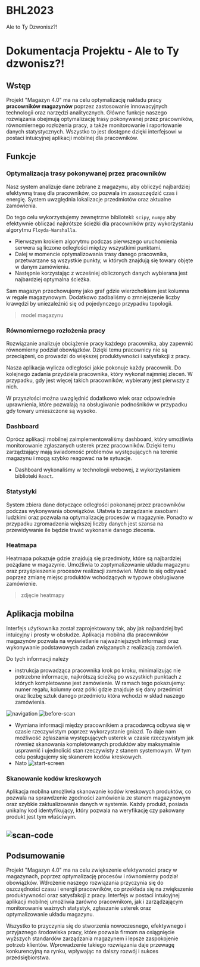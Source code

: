 # BHL2023

Ale to Ty Dzwonisz?!

# Dokumentacja Projektu - Ale to Ty dzwonisz?!

## Wstęp

Projekt "Magazyn 4.0" ma na celu optymalizację nakładu pracy **pracowników magazynów** poprzez zastosowanie innowacyjnych technologii oraz narzędzi analitycznych. Główne funkcje naszego rozwiązania obejmują optymalizację trasy pokonywanej przez pracowników, równomiernego rozłożenia pracy, a także monitorowanie i raportowanie danych statystycznych. Wszystko to jest dostępne dzięki interfejsowi w postaci intuicyjnej aplikacji mobilnej dla pracowników.

## Funkcje

### Optymalizacja trasy pokonywanej przez pracowników

Nasz system analizuje dane zebrane z magazynu, aby obliczyć najbardziej efektywną trasę dla pracowników, co pozwala im zaoszczędzić czas i energię. System uwzględnia lokalizacje przedmiotów oraz aktualne zamówienia.

Do tego celu wykorzystujemy zewnętrzne biblioteki: `scipy`, `numpy` aby efektywnie obliczać najkrótsze ścieżki dla pracowników przy wykorzystaniu algorytmu `Floyda-Warshalla`.

- Pierwszym krokiem algorytmu podczas pierwszego uruchomienia serwera są liczone odległości między wszystkimi punktami.
- Dalej w momencie optymalizowania trasy danego pracownika, przetwarzane są wszystkie punkty, w których znajdują się towary objęte w danym zamówieniu.
- Następnie korzystając z wcześniej obliczonych danych wybierana jest najbardziej optymalna ścieżka.

Sam magazyn przechowujemy jako graf gdzie wierzchołkiem jest kolumna w regale magazynowym. Dodatkowo zadbaliśmy o zmniejszenie liczby krawędzi by uniezależnić się od pojedynczego przypadku topologii.

> model magazynu

### Równomiernego rozłożenia pracy

Rozwiązanie analizuje obciążenie pracy każdego pracownika, aby zapewnić równomierny podział obowiązków. Dzięki temu pracownicy nie są przeciążeni, co prowadzi do większej produktywności i satysfakcji z pracy.

Nasza aplikacja wylicza odległości jakie pokonuje każdy pracownik. Do kolejnego zadania przydziela pracownika, który wykonał najmniej zleceń. W przypadku, gdy jest więcej takich pracowników, wybierany jest pierwszy z nich.

W przyszłości można uwzględnić dodatkowo wiek oraz odpowiednie uprawnienia, które pozwalają na obsługiwanie podnośników w przypadku gdy towary umieszczone są wysoko.

### Dashboard

Oprócz aplikacji mobilnej zaimplementowaliśmy dashboard, który umożliwia monitorowanie zgłaszanych usterek przez pracowników. Dzięki temu zarządzający mają świadomość problemów występujących na terenie magazynu i mogą szybko reagować na te sytuacje.

- Dashboard wykonaliśmy w technologii webowej, z wykorzystaniem biblioteki `React`.

### Statystyki

System zbiera dane dotyczące odległości pokonanej przez pracowników podczas wykonywania obowiązków. Ułatwia to zarządzanie zasobami ludzkimi oraz pozwala na optymalizację procesów w magazynie. Ponadto w przypadku zgromadzenia większej liczby danych jest szansa na przewidywanie ile będzie trwać wykonanie danego zlecenia.

### Heatmapa

Heatmapa pokazuje gdzie znajdują się przedmioty, które są najbardziej pożądane w magazynie. Umożliwia to zoptymalizowanie układu magazynu oraz przyśpieszenie procesów realizacji zamówień. Może to się odbywać poprzez zmianę miejsc produktów wchodzących w typowe obsługiwane zamówienie.

> zdjęcie heatmapy

## Aplikacja mobilna

Interfejs użytkownika został zaprojektowany tak, aby jak najbardziej być intuicyjny i prosty w obsłudze. Aplikacja mobilna dla pracowników magazynów pozwala na wyświetlanie najważniejszych informacji oraz wykonywanie podstawowych zadań związanych z realizacją zamówień.

Do tych informacji należy

- instrukcja prowadząca pracownika krok po kroku, minimalizując nie potrzebne informacje, najkrótszą ścieżką po wszystkich punktach z których kompletowane jest zamówienie. W ramach tego pokazujemy: numer regału, kolumny oraz półki gdzie znajduje się dany przedmiot oraz liczbę sztuk danego przedmiotu która wchodzi w skład naszego zamówienia.

![navigation](images/navigation.png)
![before-scan](images/before-scan.png)

- Wymiana informacji między pracownikiem a pracodawcą odbywa się w czasie rzeczywistym poprzez wykorzystanie gniazd. To daje nam możliwość zgłaszania występujących usterek w czasie rzeczywistym jak również skanowania kompletowanych produktów aby maksymalnie usprawnić i ujednolicić stan rzeczywisty z stanem systemowym. W tym celu posługujemy się skanerem kodów kreskowych.
- Nato
  ![start-screen](images/start-screen.png)

### Skanowanie kodów kreskowych

Aplikacja mobilna umożliwia skanowanie kodów kreskowych produktów, co pozwala na sprawdzenie zgodności zamówienia ze stanem magazynowym oraz szybkie zaktualizowanie danych w systemie. Każdy produkt, posiada unikalny kod identyfikujący, który pozwala na weryfikację czy pakowany produkt jest tym właściwym.

## ![scan-code](images/scan-code.png)

## Podsumowanie

Projekt "Magazyn 4.0" ma na celu zwiększenie efektywności pracy w magazynach, poprzez optymalizację procesów i równomierny podział obowiązków. Wdrożenie naszego rozwiązania przyczynia się do oszczędności czasu i energii pracowników, co przekłada się na zwiększenie produktywności oraz satysfakcji z pracy. Interfejs w postaci intuicyjnej aplikacji mobilnej umożliwia zarówno pracownikom, jak i zarządzającym monitorowanie ważnych statystyk, zgłaszanie usterek oraz optymalizowanie układu magazynu.

Wszystko to przyczynia się do stworzenia nowoczesnego, efektywnego i przyjaznego środowiska pracy, które pozwala firmom na osiągnięcie wyższych standardów zarządzania magazynem i lepsze zaspokojenie potrzeb klientów. Wprowadzenie takiego rozwiązania daje przewagę konkurencyjną na rynku, wpływając na dalszy rozwój i sukces przedsiębiorstwa.
